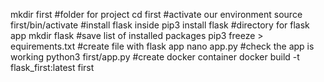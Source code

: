 mkdir first
#folder for project
cd first
#activate our environment
source first/bin/activate
#install flask inside 
pip3 install flask
#directory for flask app
mkdir flask
#save list of installed packages
pip3 freeze > equirements.txt
#create file with flask app
nano app.py
#check the app is working
python3 first/app.py
#create docker container
docker build -t flask_first:latest first
